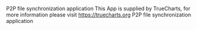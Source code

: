 P2P file synchronization application
This App is supplied by TrueCharts, for more information please visit https://truecharts.org
P2P file synchronization application
